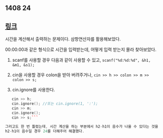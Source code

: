 ## 1408 24
[링크](https://www.acmicpc.net/problem/1408)
---
시간을 계산해서 출력하는 문제이다. 삼항연산자를 활용해보았다. 

00:00:00과 같은 형식으로 시간을 입력받는데, 어떻게 입력 받는지 몰라 찾아보았다. 

1. scanf를 사용할 경우 다음과 같이 사용할 수 있고, 
 `scanf("%d:%d:%d", &h1, &m1, &s1);`
2. cin을 사용할 경우 colon을 받아 버려주거나,
 `cin >> h >> colon >> m >> colon >> s;`

3. cin.ignore를 사용한다. 
 
 ```cpp
    cin >> h;
    cin.ignore(); //또는 cin.ignore(1, ':');
    cin >> m;
    cin.ignore();
    cin >> s;```
    
그러고도 한 번 틀렸는데, 시간 계산을 하는 부분에서 h2-h1이 음수가 나올 수 있다는 것을 생각하지 못했다.
h2-h1이 음수일 경우 24를 더해주어 해결했다.


